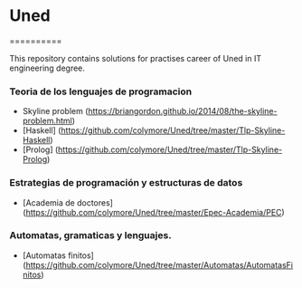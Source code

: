 # Uned
==========

This repository contains solutions for practises career of Uned in IT engineering degree.

### Teoria de los lenguajes de programacion
* Skyline problem (https://briangordon.github.io/2014/08/the-skyline-problem.html)  
 * [Haskell] (https://github.com/colymore/Uned/tree/master/Tlp-Skyline-Haskell)   
 * [Prolog] (https://github.com/colymore/Uned/tree/master/Tlp-Skyline-Prolog)
  
 
### Estrategias de programación y estructuras de datos  
* [Academia de doctores] (https://github.com/colymore/Uned/tree/master/Epec-Academia/PEC)

### Automatas, gramaticas y lenguajes. 
* [Automatas finitos] (https://github.com/colymore/Uned/tree/master/Automatas/AutomatasFinitos)
